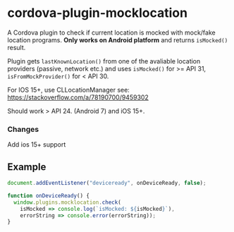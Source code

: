 # cordova-plugin-mocklocation

A Cordova plugin to check if current location is mocked with mock/fake location programs. **Only works on Android platform** and returns `isMocked()` result.

Plugin gets `lastKnownLocation()` from one of the avaliable location providers (passive, network etc.) and uses `isMocked()` for  >= API 31, `isFromMockProvider()` for < API 30.

For IOS 15+, use CLLocationManager see: https://stackoverflow.com/a/78190700/9459302

Should work > API 24. (Android 7) and iOS 15+.

### Changes

Add ios 15+ support


## Example

```js
document.addEventListener("deviceready", onDeviceReady, false);

function onDeviceReady() {
  window.plugins.mocklocation.check(
    isMocked => console.log(`isMocked: ${isMocked}`),  
    errorString => console.error(errorString));
}
```
